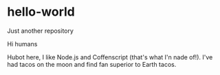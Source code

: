 # hello-world
Just another repository

Hi humans

Hubot here, I like Node.js and Coffenscript (that's what I'n nade of!).
I've had tacos on the moon and find fan superior to Earth tacos.
